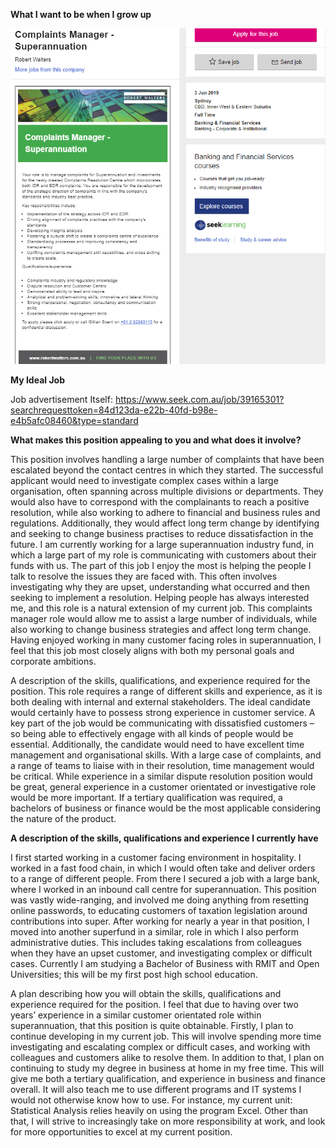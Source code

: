 

**What I want to be when I grow up**


![My Ideal Job](idealjob.png)

**My Ideal Job**


Job advertisement Itself: 
https://www.seek.com.au/job/39165301?searchrequesttoken=84d123da-e22b-40fd-b98e-e4b5afc08460&type=standard


	
**What makes this position appealing to you and what does it involve?**

This position involves handling a large number of complaints that have been escalated beyond the contact centres in which they started. The successful applicant would need to investigate complex cases within a large organisation, often spanning across multiple divisions or departments. They would also have to correspond with the complainants to reach a positive resolution, while also working to adhere to financial and business rules and regulations. Additionally, they would affect long term change by identifying and seeking to change business practises to reduce dissatisfaction in the future. 
I am currently working for a large superannuation industry fund, in which a large part of my role is communicating with customers about their funds with us. The part of this job I enjoy the most is helping the people I talk to resolve the issues they are faced with. This often involves investigating why they are upset, understanding what occurred and then seeking to implement a resolution. Helping people has always interested me, and this role is a natural extension of my current job. 
This complaints manager role would allow me to assist a large number of individuals, while also working to change business strategies and affect long term change. Having enjoyed working in many customer facing roles in superannuation, I feel that this job most closely aligns with both my personal goals and corporate ambitions. 


A description of the skills, qualifications, and experience required for the position. 
This role requires a range of different skills and experience, as it is both dealing with internal and external stakeholders. The ideal candidate would certainly have to possess strong experience in customer service. A key part of the job would be communicating with dissatisfied customers – so being able to effectively engage with all kinds of people would be essential. Additionally, the candidate would need to have excellent time management and organisational skills. With a large case of complaints, and a range of teams to liaise with in their resolution, time management would be critical. 
While experience in a similar dispute resolution position would be great, general experience in a customer orientated or investigative role would be more important. If a tertiary qualification was required, a bachelors of business or finance would be the most applicable considering the nature of the product.  

**A description of the skills, qualifications and experience I currently have**

I first started working in a customer facing environment in hospitality. I worked in a fast food chain, in which I would often take and deliver orders to a range of different people. From there I secured a job with a large bank, where I worked in an inbound call centre for superannuation. This position was vastly wide-ranging, and involved me doing anything from resetting online passwords, to educating customers of taxation legislation around contributions into super. 
After working for nearly a year in that position, I moved into another superfund in a similar, role in which I also perform administrative duties. This includes taking escalations from colleagues when they have an upset customer, and investigating complex or difficult cases.
Currently I am studying a Bachelor of Business with RMIT and Open Universities; this will be my first post high school education. 


 A plan describing how you will obtain the skills, qualifications and experience required for the position. 
I feel that due to having over two years’ experience in a similar customer orientated role within superannuation, that this position is quite obtainable. Firstly, I plan to continue developing in my current job. This will involve spending more time investigating and escalating complex or difficult cases, and working with colleagues and customers alike to resolve them. 
In addition to that, I plan on continuing to study my degree in business at home in my free time. This will give me both a tertiary qualification, and experience in business and finance overall. It will also teach me to use different programs and IT systems I would not otherwise know how to use. For instance, my current unit: Statistical Analysis relies heavily on using the program Excel. 
Other than that, I will strive to increasingly take on more responsibility at work, and look for more opportunities to excel at my current position. 
